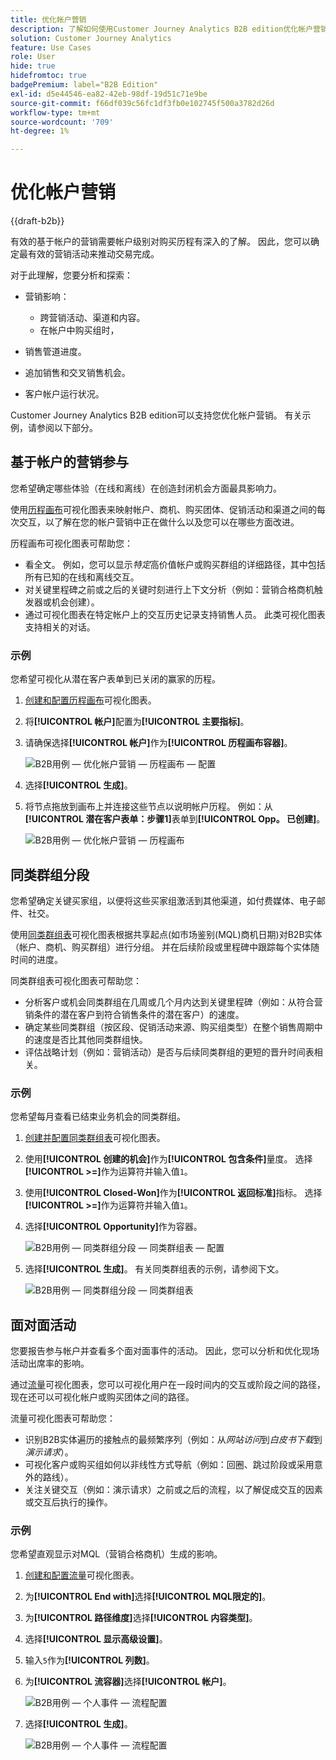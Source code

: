 ```yaml
---
title: 优化帐户营销
description: 了解如何使用Customer Journey Analytics B2B edition优化帐户营销。
solution: Customer Journey Analytics
feature: Use Cases
role: User
hide: true
hidefromtoc: true
badgePremium: label="B2B Edition"
exl-id: d5e44546-ea82-42eb-98df-19d51c71e9be
source-git-commit: f66df039c56fc1df3fb0e102745f500a3782d26d
workflow-type: tm+mt
source-wordcount: '709'
ht-degree: 1%

---
```


# 优化帐户营销

{{draft-b2b}}

有效的基于帐户的营销需要帐户级别对购买历程有深入的了解。 因此，您可以确定最有效的营销活动来推动交易完成。

对于此理解，您要分析和探索：

* 营销影响：

   * 跨营销活动、渠道和内容。
   * 在帐户中购买组时，

* 销售管道进度。
* 追加销售和交叉销售机会。
* 客户帐户运行状况。


Customer Journey Analytics B2B edition可以支持您优化帐户营销。 有关示例，请参阅以下部分。


## 基于帐户的营销参与

您希望确定哪些体验（在线和离线）在创造封闭机会方面最具影响力。

使用[历程画布](/help/analysis-workspace/visualizations/journey-canvas/journey-canvas.md)可视化图表来映射帐户、商机、购买团体、促销活动和渠道之间的每次交互，以了解在您的帐户营销中正在做什么以及您可以在哪些方面改进。

历程画布可视化图表可帮助您：

* 看全文。 例如，您可以显示&#x200B;*特定*&#x200B;高价值帐户或购买群组的详细路径，其中包括所有已知的在线和离线交互。
* 对关键里程碑之前或之后的关键时刻进行上下文分析（例如：营销合格商机触发器或机会创建）。
* 通过可视化图表在特定帐户上的交互历史记录支持销售人员。 此类可视化图表支持相关的对话。

### 示例

您希望可视化从潜在客户表单到已关闭的赢家的历程。

1. [创建和配置历程画布](/help/analysis-workspace/visualizations/journey-canvas/configure-journey-canvas.md)可视化图表。
1. 将&#x200B;**[!UICONTROL 帐户]**&#x200B;配置为&#x200B;**[!UICONTROL 主要指标]**。
1. 请确保选择&#x200B;**[!UICONTROL 帐户]**&#x200B;作为&#x200B;**[!UICONTROL 历程画布容器]**。

   ![B2B用例 — 优化帐户营销 — 历程画布 — 配置](assets/b2b-uc-optimize-marketing-journey-canvas-config.png)

1. 选择&#x200B;**[!UICONTROL 生成]**。
1. 将节点拖放到画布上并连接这些节点以说明帐户历程。 例如：从&#x200B;**[!UICONTROL 潜在客户表单：步骤1]**&#x200B;表单到&#x200B;**[!UICONTROL Opp。 已创建]**。

   ![B2B用例 — 优化帐户营销 — 历程画布](assets/b2b-uc-optimize-marketing-journey-canvas.png)


## 同类群组分段

您希望确定关键买家组，以便将这些买家组激活到其他渠道，如付费媒体、电子邮件、社交。

使用[同类群组表](/help/analysis-workspace/visualizations/cohort-table/cohort-analysis.md)可视化图表根据共享起点(如市场鉴别(MQL)商机日期)对B2B实体（帐户、商机、购买群组）进行分组。 并在后续阶段或里程碑中跟踪每个实体随时间的进度。

同类群组表可视化图表可帮助您：

* 分析客户或机会同类群组在几周或几个月内达到关键里程碑（例如：从符合营销条件的潜在客户到符合销售条件的潜在客户）的速度。
* 确定某些同类群组（按区段、促销活动来源、购买组类型）在整个销售周期中的速度是否比其他同类群组快。
* 评估战略计划（例如：营销活动）是否与后续同类群组的更短的晋升时间表相关。

### 示例

您希望每月查看已结束业务机会的同类群组。

1. [创建并配置同类群组表](/help/analysis-workspace/visualizations/cohort-table/t-cohort.md)可视化图表。
1. 使用&#x200B;**[!UICONTROL 创建的机会]**&#x200B;作为&#x200B;**[!UICONTROL 包含条件]**&#x200B;量度。 选择&#x200B;**[!UICONTROL >=]**&#x200B;作为运算符并输入值`1`。
1. 使用&#x200B;**[!UICONTROL Closed-Won]**&#x200B;作为&#x200B;**[!UICONTROL 返回标准]**&#x200B;指标。 选择&#x200B;**[!UICONTROL >=]**&#x200B;作为运算符并输入值`1`。
1. 选择&#x200B;**[!UICONTROL Opportunity]**&#x200B;作为容器。

   ![B2B用例 — 同类群组分段 — 同类群组表 — 配置](assets/b2b-uc-optimize-marketing-cohort-table-config.png)

1. 选择&#x200B;**[!UICONTROL 生成]**。 有关同类群组表的示例，请参阅下文。

   ![B2B用例 — 同类群组分段 — 同类群组表](assets/b2b-uc-optimize-marketing-cohort-table.png)


## 面对面活动

您要报告参与帐户并查看多个面对面事件的活动。 因此，您可以分析和优化现场活动出席率的影响。

通过[流量](/help/analysis-workspace/visualizations/c-flow/flow.md)可视化图表，您可以可视化用户在一段时间内的交互或阶段之间的路径，现在还可以可视化帐户或购买团体之间的路径。

流量可视化图表可帮助您：

* 识别B2B实体遍历的接触点的最频繁序列（例如：从&#x200B;*网站访问*&#x200B;到&#x200B;*白皮书下载*&#x200B;到&#x200B;*演示请求*）。
* 可视化客户或购买组如何以非线性方式导航（例如：回圈、跳过阶段或采用意外的路线）。
* 关注关键交互（例如：演示请求）之前或之后的流程，以了解促成交互的因素或交互后执行的操作。

### 示例

您希望直观显示对MQL（营销合格商机）生成的影响。

1. [创建和配置流量](/help/analysis-workspace/visualizations/c-flow/create-flow.md)可视化图表。
1. 为&#x200B;**[!UICONTROL End with]**&#x200B;选择&#x200B;**[!UICONTROL MQL限定的]**。
1. 为&#x200B;**[!UICONTROL 路径维度]**&#x200B;选择&#x200B;**[!UICONTROL 内容类型]**。
1. 选择&#x200B;**[!UICONTROL 显示高级设置]**。
1. 输入`5`作为&#x200B;**[!UICONTROL 列数]**。
1. 为&#x200B;**[!UICONTROL 流容器]**&#x200B;选择&#x200B;**[!UICONTROL 帐户]**。

   ![B2B用例 — 个人事件 — 流程配置](assets/b2b-uc-optimize-marketing-flow-config.png)

1. 选择&#x200B;**[!UICONTROL 生成]**。

   ![B2B用例 — 个人事件 — 流程配置](assets/b2b-uc-optimize-marketing-flow.png)
